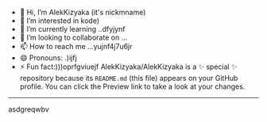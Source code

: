 - 👋 Hi, I’m AlekKizyaka (it's nickmname)
- 👀 I’m interested in kode)
- 🌱 I’m currently learning ..dfyjynf
- 💞️ I’m looking to collaborate on ...
- 📫 How to reach me ...yujnf4j7u6jr
- 😄 Pronouns: .)ijfj
- ⚡ Fun fact:)))oprfgviuejf
AlekKizyaka/AlekKizyaka is a ✨ special ✨ repository because its `README.md` (this file) appears on your GitHub profile.
You can click the Preview link to take a look at your changes.
---
asdgreqwbv

